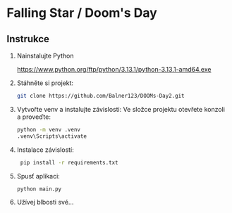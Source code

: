 # Falling Star / Doom's Day
## Instrukce
1. Nainstalujte Python
   
   https://www.python.org/ftp/python/3.13.1/python-3.13.1-amd64.exe
3. Stáhněte si projekt:
   ```sh
   git clone https://github.com/Balner123/DOOMs-Day2.git
   ```

4. Vytvořte venv a instalujte závislosti:
   Ve složce projektu otevřete konzoli a proveďte:
    ```sh
    python -m venv .venv
    .venv\Scripts\activate
    ```
5. Instalace závislostí:
   ```sh
    pip install -r requirements.txt
    ```
6. Spusť aplikaci:
    ```sh
    python main.py
    ```
7. Užívej blbosti své...


